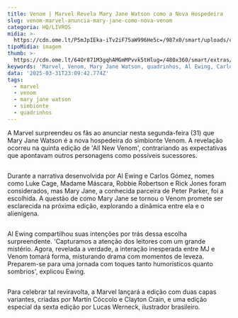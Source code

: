 ```yaml
---
title: Venom | Marvel Revela Mary Jane Watson como a Nova Hospedeira
slug: venom-marvel-anuncia-mary-jane-como-nova-venom
categoria: HQ/LIVROS
midia: >-
  https://cdn.ome.lt/P5mJpIEka-iTv2iF75aW996He5c=/987x0/smart/uploads/conteudo/fotos/Design_sem_nome_-_2025-03-31T191009.837.png
tipoMidia: imagem
thumb: >-
  https://cdn.ome.lt/64Or871M3gqhAMGmMPvvk5tHlug=/480x360/smart/extras/conteudos/Design_sem_nome_-_2025-03-31T191009.837.png
keywords: 'Marvel, Venom, Mary Jane Watson, quadrinhos, Al Ewing, Carlos Gómez'
data: '2025-03-31T23:09:42.774Z'
tags:
  - marvel
  - venom
  - mary jane watson
  - simbionte
  - quadrinhos
---
```


A Marvel surpreendeu os fãs ao anunciar nesta segunda-feira (31) que Mary Jane Watson é a nova hospedeira do simbionte Venom. A revelação ocorreu na quinta edição de 'All New Venom', contrariando as expectativas que apontavam outros personagens como possíveis sucessores.

![Imagem da notícia](data:image/png;base64,iVBORw0KGgoAAAANSUhEUgAAAAEAAAABCAQAAAC1HAwCAAAAC0lEQVR42mNkYAAAAAYAAjCB0C8AAAAASUVORK5CYII=)

Durante a narrativa desenvolvida por Al Ewing e Carlos Gómez, nomes como Luke Cage, Madame Máscara, Robbie Robertson e Rick Jones foram considerados, mas Mary Jane, a conhecida parceira de Peter Parker, foi a escolhida. A questão de como Mary Jane se tornou o Venom promete ser esclarecida na próxima edição, explorando a dinâmica entre ela e o alienígena.

![Imagem da notícia](data:image/png;base64,iVBORw0KGgoAAAANSUhEUgAAAAEAAAABCAQAAAC1HAwCAAAAC0lEQVR42mNkYAAAAAYAAjCB0C8AAAAASUVORK5CYII=)

Al Ewing compartilhou suas intenções por trás dessa escolha surpreendente. 'Capturamos a atenção dos leitores com um grande mistério. Agora, revelada a verdade, a interação inesperada entre MJ e Venom tomará forma, misturando drama com momentos de leveza. Preparem-se para uma jornada com toques tanto humorísticos quanto sombrios', explicou Ewing.

![Imagem da notícia](data:image/png;base64,iVBORw0KGgoAAAANSUhEUgAAAAEAAAABCAQAAAC1HAwCAAAAC0lEQVR42mNkYAAAAAYAAjCB0C8AAAAASUVORK5CYII=)

Para celebrar tal reviravolta, a Marvel lançará a edição com duas capas variantes, criadas por Martín Cóccolo e Clayton Crain, e uma edição especial da sexta edição por Lucas Werneck, ilustrador brasileiro.
